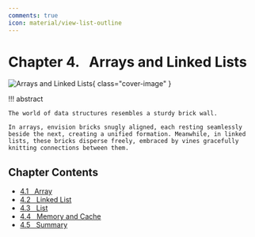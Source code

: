 ```yaml
---
comments: true
icon: material/view-list-outline
---
```


# Chapter 4. &nbsp; Arrays and Linked Lists

![Arrays and Linked Lists](../assets/covers/chapter_array_and_linkedlist.jpg){ class="cover-image" }

!!! abstract

    The world of data structures resembles a sturdy brick wall.

    In arrays, envision bricks snugly aligned, each resting seamlessly beside the next, creating a unified formation. Meanwhile, in linked lists, these bricks disperse freely, embraced by vines gracefully knitting connections between them.

## Chapter Contents

- [4.1 &nbsp; Array](https://www.hello-algo.com/en/chapter_array_and_linkedlist/array/)
- [4.2 &nbsp; Linked List](https://www.hello-algo.com/en/chapter_array_and_linkedlist/linked_list/)
- [4.3 &nbsp; List](https://www.hello-algo.com/en/chapter_array_and_linkedlist/list/)
- [4.4 &nbsp; Memory and Cache](https://www.hello-algo.com/en/chapter_array_and_linkedlist/ram_and_cache/)
- [4.5 &nbsp; Summary](https://www.hello-algo.com/en/chapter_array_and_linkedlist/summary/)
